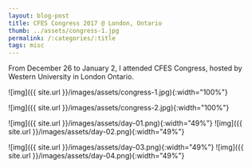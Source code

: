 ```yaml
---
layout: blog-post
title: CFES Congress 2017 @ London, Ontario
thumb: ../assets/congress-1.jpg
permalink: /:categories/:title
tags: misc
---
```

From December 26 to January 2, I attended CFES Congress, hosted by Western University in London Ontario. 

![img]({{ site.url }}/images/assets/congress-1.jpg){:width="100%"}

![img]({{ site.url }}/images/assets/congress-2.jpg){:width="100%"}

![img]({{ site.url }}/images/assets/day-01.png){:width="49%"}   ![img]({{ site.url }}/images/assets/day-02.png){:width="49%"}

![img]({{ site.url }}/images/assets/day-03.png){:width="49%"}   ![img]({{ site.url }}/images/assets/day-04.png){:width="49%"}
